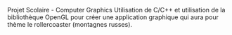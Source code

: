 Projet Scolaire - Computer Graphics  Utilisation de C/C++ et utilisation de la bibliothèque OpenGL pour créer une application graphique qui aura pour thème le rollercoaster (montagnes russes).